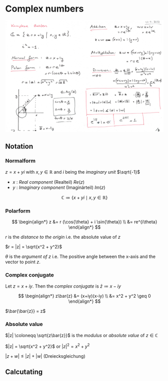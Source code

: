 # Complex numbers

![summary](../images/complex-numbers.png)

## Notation

### Normalform

$z = x + yi$ with $x,y \in \mathbb{R}$ and $i$ being the *imaginary unit* $\sqrt{-1}$

* $x$ : *Real component* (Realteil) $Re(z)$
* $y$ : *Imaginary component* (Imaginärteil) $Im(z)$

$$\mathbb{C} \coloneqq \lbrace x+yi \mid x,y \in \mathbb{R} \rbrace$$

### Polarform

$$
\begin{align*}
z &= r (\cos{\theta} + i \sin{\theta}) \\
  &= re^{i\theta}
\end{align*}
$$

$r$ is the *distance to the origin*
i.e. the absolute value of $z$

$r = |z| = \sqrt{x^2 + y^2}$

$\theta$ is the *argument of $z$* i.e. The positive angle between the x-axis and the vector to point $z$.

### Complex conjugate
Let $z = x + iy$. Then the *complex conjugate* is $\bar{z} \coloneqq x-iy$

$$
\begin{align*}
z\bar{z} &= (x+iy)(x-iy) \\
&= x^2 + y^2 \geq 0
\end{align*}
$$

$\bar{\bar{z}} = z$

### Absolute value

$|z| \coloneqq \sqrt{z\bar{z}}$ is the *modulus* or *absolute value* of $z \in \mathbb{C}$

$|z| = \sqrt{x^2 + y^2}$ or $|z|^2 = x^2 + y^2$

$|z + w| \leq |z| + |w|$ (Dreiecksgleichung)

## Calcutating
